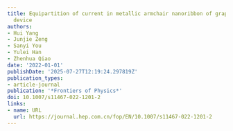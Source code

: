 ```yaml
---
title: Equipartition of current in metallic armchair nanoribbon of graphene-based
  device
authors:
- Hui Yang
- Junjie Zeng
- Sanyi You
- Yulei Han
- Zhenhua Qiao
date: '2022-01-01'
publishDate: '2025-07-27T12:19:24.297819Z'
publication_types:
- article-journal
publication: '*Frontiers of Physics*'
doi: 10.1007/s11467-022-1201-2
links:
- name: URL
  url: https://journal.hep.com.cn/fop/EN/10.1007/s11467-022-1201-2
---
```

